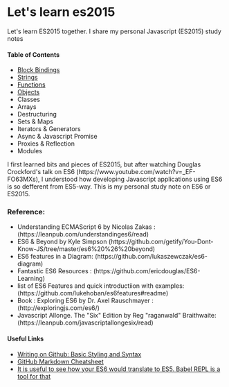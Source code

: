 <h1>Let's learn es2015</h1>

<p>Let's learn ES2015 together. I share my personal Javascript (ES2015) study notes</p>

<h4>Table of Contents</h4>

- [Block Bindings](https://github.com/innocodive/lets-learn-es2015/blob/master/Block-binding.md)
- [Strings](https://github.com/innocodive/lets-learn-es2015/blob/master/Strings.md)
- [Functions](https://github.com/innocodive/lets-learn-es2015/blob/master/Functions.md)
- [Objects](https://github.com/innocodive/lets-learn-es2015/blob/master/Objects.md)
- Classes
- Arrays
- Destructuring
- Sets & Maps
- Iterators & Generators
- Async & Javascript Promise
- Proxies & Reflection
- Modules
 

<p> I first learned bits and pieces of ES2015, but after watching Douglas Crockford's talk on ES6 (https://www.youtube.com/watch?v=_EF-FO63MXs), I understood how developing Javascript applications using ES6 is so defferent from ES5-way. This is my personal study note on ES6 or ES2015.</p>

 <h3>Reference:</h3>
 <ul>
 <li>Understanding ECMAScript 6 by Nicolas Zakas : (https://leanpub.com/understandinges6/read)</li>
 <li>ES6 & Beyond by Kyle Simpson (https://github.com/getify/You-Dont-Know-JS/tree/master/es6%20%26%20beyond)</li>
 <li>ES6 features in a Diagram: (https://github.com/lukaszewczak/es6-diagram)</li>
 <li>Fantastic ES6 Resources : (https://github.com/ericdouglas/ES6-Learning)</li>
 <li>list of ES6 Features and quick introductiion with examples: (https://github.com/lukehoban/es6features#readme)</li>
 <li>Book : Exploring ES6 by Dr. Axel Rauschmayer : (http://exploringjs.com/es6/)</li>
 <li>Javascript Allonge. The "Six" Edition by Reg "raganwald" Braithwaite: (https://leanpub.com/javascriptallongesix/read)</li>
 </ul>

 <h4>Useful Links</h4>

- [Writing on Github: Basic Styling and Syntax](https://help.github.com/articles/basic-writing-and-formatting-syntax/)
- [GitHub Markdown Cheatsheet](http://bit.ly/1dQOfRK)
- [It is useful to see how your ES6 would translate to ES5. Babel REPL is a tool for that](https://babeljs.io/repl/)
